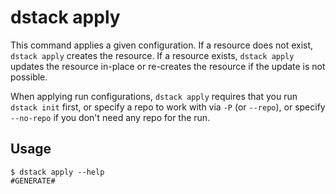 # dstack apply

This command applies a given configuration. If a resource does not exist, `dstack apply` creates the resource.
If a resource exists, `dstack apply` updates the resource in-place or re-creates the resource if the update is not possible.

When applying run configurations, `dstack apply` requires that you run `dstack init` first,
or specify a repo to work with via `-P` (or `--repo`), or specify `--no-repo` if you don't need any repo for the run.

## Usage

<div class="termy">

```shell
$ dstack apply --help
#GENERATE#
```

</div>

[//]: # (TODO: Provide examples)